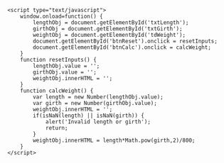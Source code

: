         <script type="text/javascript">
            window.onload=function() {
                lengthObj = document.getElementById('txtLength');
                girthObj = document.getElementById('txtGirth');
                weightObj = document.getElementById('tdWeight');
                document.getElementById('btnReset').onclick = resetInputs;
                document.getElementById('btnCalc').onclick = calcWeight;
            }
            function resetInputs() {
                lengthObj.value = '';
                girthObj.value = '';
                weightObj.innerHTML = '';
            }
            function calcWeight() {
                var length = new Number(lengthObj.value);
                var girth = new Number(girthObj.value);
                weightObj.innerHTML = '';
                if(isNaN(length) || isNaN(girth)) {
                    alert('Invalid length or girth');
                    return;
                }
                weightObj.innerHTML = length*Math.pow(girth,2)/800;
            }
        </script>
